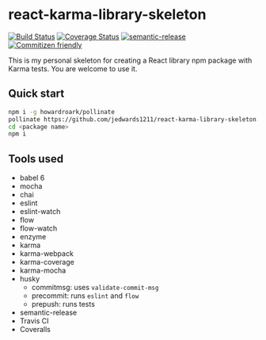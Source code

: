 # react-karma-library-skeleton

[![Build Status](https://travis-ci.org/jedwards1211/react-karma-library-skeleton.svg?branch=master)](https://travis-ci.org/jedwards1211/react-karma-library-skeleton)
[![Coverage Status](https://coveralls.io/repos/github/jedwards1211/react-karma-library-skeleton/badge.svg?branch=master)](https://coveralls.io/github/jedwards1211/react-karma-library-skeleton?branch=master)
[![semantic-release](https://img.shields.io/badge/%20%20%F0%9F%93%A6%F0%9F%9A%80-semantic--release-e10079.svg)](https://github.com/semantic-release/semantic-release)
[![Commitizen friendly](https://img.shields.io/badge/commitizen-friendly-brightgreen.svg)](http://commitizen.github.io/cz-cli/)

This is my personal skeleton for creating a React library npm package with Karma tests.  You are welcome to use it.

## Quick start

```sh
npm i -g howardroark/pollinate
pollinate https://github.com/jedwards1211/react-karma-library-skeleton.git --keep-history --name <package name> --author <your name> --organization <github organization> --description <package description>
cd <package name>
npm i
```

## Tools used

* babel 6
* mocha
* chai
* eslint
* eslint-watch
* flow
* flow-watch
* enzyme
* karma
* karma-webpack
* karma-coverage
* karma-mocha
* husky
  * commitmsg: uses `validate-commit-msg`
  * precommit: runs `eslint` and `flow`
  * prepush: runs tests
* semantic-release
* Travis CI
* Coveralls

